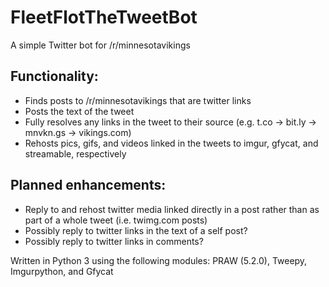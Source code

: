 # FleetFlotTheTweetBot

A simple Twitter bot for /r/minnesotavikings

## Functionality:

* Finds posts to /r/minnesotavikings that are twitter links
* Posts the text of the tweet
* Fully resolves any links in the tweet to their source (e.g. t.co -> bit.ly -> mnvkn.gs -> vikings.com)
* Rehosts pics, gifs, and videos linked in the tweets to imgur, gfycat, and streamable, respectively

## Planned enhancements:

* Reply to and rehost twitter media linked directly in a post rather than as part of a whole tweet (i.e. twimg.com posts)
* Possibly reply to twitter links in the text of a self post?
* Possibly reply to twitter links in comments?

Written in Python 3 using the following modules: PRAW (5.2.0), Tweepy, Imgurpython, and Gfycat
